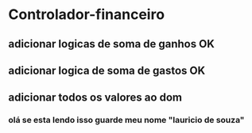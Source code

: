 # Controlador-financeiro


## adicionar logicas de soma de ganhos OK
## adicionar logica de soma de gastos OK

## adicionar todos os valores ao dom


### olá se esta lendo isso guarde meu nome "lauricio de souza"

